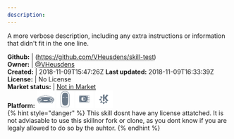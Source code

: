 ```yaml
---
description: 
---
```

A more verbose description, including any extra instructions or
information that didn't fit in the one line.

**Github:** | (https://github.com/VHeusdens/skill-test)  
**Owner:** | [@VHeusdens](https://github.com/VHeusdens)  
**Created:** | 2018-11-09T15:47:26Z  **Last updated:** 2018-11-09T16:33:39Z  
**License:** | No License  
**Market status:** | [Not in Market](https://market.mycroft.ai/skill/)  
**Platform:**   ![](.gitbook/assets/mark-1-icon.png)  ![](.gitbook/assets/mark-2-icon.png)  ![](.gitbook/assets/picroft-icon.png)  ![](.gitbook/assets/kde.png)   
{% hint style="danger" %}
This skill dosnt have any license attatched. It is not adviasable to use this skillnor fork or clone, as you dont know if you are legaly allowed to do so by the auhtor.
{% endhint %}

